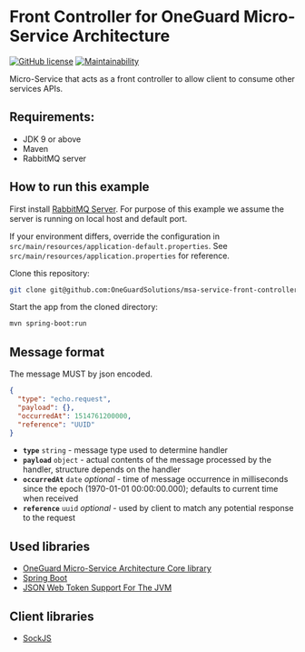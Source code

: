 # Front Controller for OneGuard Micro-Service Architecture

[![GitHub license](https://img.shields.io/github/license/OneGuardSolutions/msa-service-front-controller.svg)](https://github.com/OneGuardSolutions/msa-service-front-controller/blob/master/LICENSE)
[![Maintainability](https://api.codeclimate.com/v1/badges/a1b4c94c7e34c5732aae/maintainability)](https://codeclimate.com/github/OneGuardSolutions/msa-service-front-controller/maintainability)

Micro-Service that acts as a front controller to allow client to consume
other services APIs.

## Requirements:

- JDK 9 or above
- Maven
- RabbitMQ server

## How to run this example

First install [RabbitMQ Server](http://www.rabbitmq.com/download.html).
For purpose of this example we assume the server is running on local host and default port.

If your environment differs, override the configuration in `src/main/resources/application-default.properties`.
See `src/main/resources/application.properties` for reference. 

Clone this repository:

```bash
git clone git@github.com:OneGuardSolutions/msa-service-front-controller.git
```

Start the app from the cloned directory:

```bash
mvn spring-boot:run
```

## Message format

The message MUST by json encoded.

```json
{
  "type": "echo.request",
  "payload": {},
  "occurredAt": 1514761200000, 
  "reference": "UUID"
}
```

- **`type`** `string` - message type used to determine handler
- **`payload`** `object` - actual contents of the message processed by the handler, 
                           structure depends on the handler
- **`occurredAt`** `date` *optional* - time of message occurrence in milliseconds since the epoch 
                                      (1970-01-01 00:00:00.000); defaults to current time when received
- **`reference`** `uuid` *optional* - used by client to match any potential response to the request

## Used libraries

- [OneGuard Micro-Service Architecture Core library](https://github.com/OneGuardSolutions/msa-core)
- [Spring Boot](https://spring.io/projects/spring-boot)
- [JSON Web Token Support For The JVM](https://jwt.io/)

## Client libraries

- [SockJS](https://github.com/sockjs/sockjs-client)
